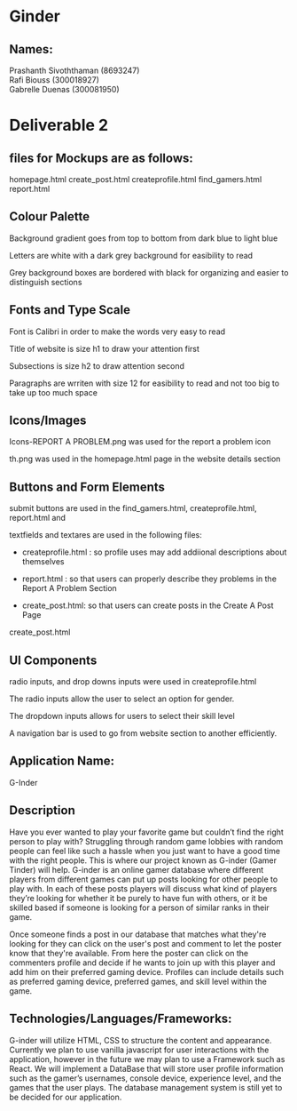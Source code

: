 # Ginder

## Names:
Prashanth Sivoththaman (8693247)  
Rafi Biouss (300018927)  
Gabrelle Duenas (300081950)  



# Deliverable 2

## files for Mockups are as follows:

homepage.html
create_post.html
createprofile.html
find_gamers.html
report.html

## Colour Palette

Background gradient goes from top to bottom from dark blue to light blue

Letters are white with a dark grey background for easibility to read 

Grey background boxes are bordered with black for organizing and easier to distinguish sections

## Fonts and Type Scale

Font is Calibri in order to make the words very easy to read

Title of website is size h1 to draw your attention first

Subsections is size h2 to draw attention second

Paragraphs are wrriten with size 12 for easibility to read and not too big to take up too much space 

## Icons/Images

Icons-REPORT A PROBLEM.png was used for the report a problem icon

th.png was used in the homepage.html page in the website details section

## Buttons and Form Elements

submit buttons are used in the find_gamers.html, createprofile.html, report.html and

textfields and textares are used in the following files:

- createprofile.html : so profile uses may add addiional descriptions about themselves

- report.html :  so that users can properly describe they problems in the Report A Problem Section

- create_post.html: so that users can create posts in the Create A Post Page

create_post.html

## UI Components

radio inputs, and drop downs inputs were used in createprofile.html

The radio inputs allow the user to select an option for gender.

The dropdown inputs allows for users to select their skill level

A navigation bar is used to go from website section to another efficiently.





## Application Name:
G-Inder

## Description
Have you ever wanted to play your favorite game but couldn’t find the right person to play with? Struggling through random game lobbies with random people can feel like such a hassle when you just want to have a good time with the right people. This is where our project known as G-inder (Gamer Tinder) will help. G-inder is an online gamer database where different players from different games can put up posts looking for other people to play with. In each of these posts players will discuss what kind of players they’re looking for whether it be purely to have fun with others, or it be skilled based if someone is looking for a person of similar ranks in their game.

Once someone finds a post in our database that matches what they're looking for they can click on the user's post and comment to let the poster know that they're available. From here the poster can click on the commenters profile and decide if he wants to join up with this player and add him on their preferred gaming device. Profiles can include details such as preferred gaming device, preferred games, and skill level within the game.

## Technologies/Languages/Frameworks:

G-inder will utilize  HTML, CSS to structure the content and appearance. Currently we plan to use vanilla javascript for user interactions with the application, however in the future we may plan to use a Framework such as React. We will implement a DataBase that will store user profile information such as the gamer’s usernames, console device, experience level, and the games that the user plays. The database management system is still yet to be decided for our application.  
